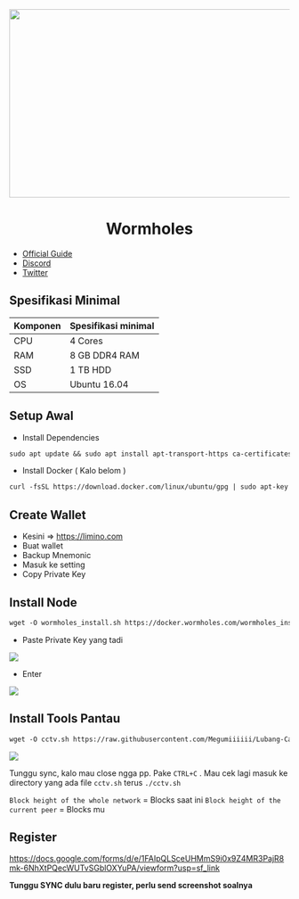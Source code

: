 <div id="header" align="center">
  <img src="https://media.giphy.com/media/aXE4aGVPDs1pGcm0y4/giphy.gif" height="338" width="600"/>
</div>

<h1 align="center">Wormholes</h1>


- [Official  Guide](https://market-2.gitbook.io/validator-node-apply-wormholeschain)
- [Discord](https://discord.gg/jm9u37RTUM)
- [Twitter](https://twitter.com/WormholesChain)

## Spesifikasi Minimal

| Komponen | Spesifikasi minimal |
|----------|---------------------|
|CPU|4 Cores|
|RAM|8 GB DDR4 RAM|
|SSD|1 TB HDD|
|OS|Ubuntu 16.04|

## Setup Awal

- Install Dependencies

```md
sudo apt update && sudo apt install apt-transport-https ca-certificates gnupg curl software-properties-common lsb-release -y
```

- Install Docker ( Kalo belom )

```md
curl -fsSL https://download.docker.com/linux/ubuntu/gpg | sudo apt-key add - && sudo add-apt-repository "deb [arch=amd64] https://download.docker.com/linux/ubuntu focal stable" && sudo apt-get install docker-ce docker-ce-cli containerd.io docker-compose-plugin && sudo apt-get install docker-compose-plugin
```
## Create Wallet

- Kesini => https://limino.com
- Buat wallet
- Backup Mnemonic
- Masuk ke setting
- Copy Private Key


## Install Node

```md
wget -O wormholes_install.sh https://docker.wormholes.com/wormholes_install.sh && sudo bash wormholes_install.sh
```

- Paste Private Key yang tadi
<p align="left"><img height="auto" width="auto" src="https://user-images.githubusercontent.com/98658943/217653397-8deda63d-fee1-47e0-a786-de01c0f2dbaa.png"</p>

- Enter
<p align="left"><img height="auto" width="auto" src="https://user-images.githubusercontent.com/98658943/217653976-2c322262-f00b-4600-a455-8e5f647fd5ba.png"</p>

## Install Tools Pantau

```md
wget -O cctv.sh https://raw.githubusercontent.com/Megumiiiiii/Lubang-Cacing/main/cctv.sh && chmod +x cctv.sh && ./cctv.sh
```

<p align="left"><img height="auto" width="auto" src="https://user-images.githubusercontent.com/98658943/217655359-b18018c2-b01b-459d-877b-68613f6ac7f6.png"</p>

Tunggu sync, kalo mau close ngga pp. Pake `CTRL+C` . Mau cek lagi masuk ke directory yang ada file `cctv.sh` terus `./cctv.sh`

`Block height of the whole network` = Blocks saat ini
`Block height of the current peer` = Blocks mu

## Register

https://docs.google.com/forms/d/e/1FAIpQLSceUHMmS9i0x9Z4MR3PajR8mk-6NhXtPQecWUTvSGblOXYuPA/viewform?usp=sf_link

**Tunggu SYNC dulu baru register, perlu send screenshot soalnya**

